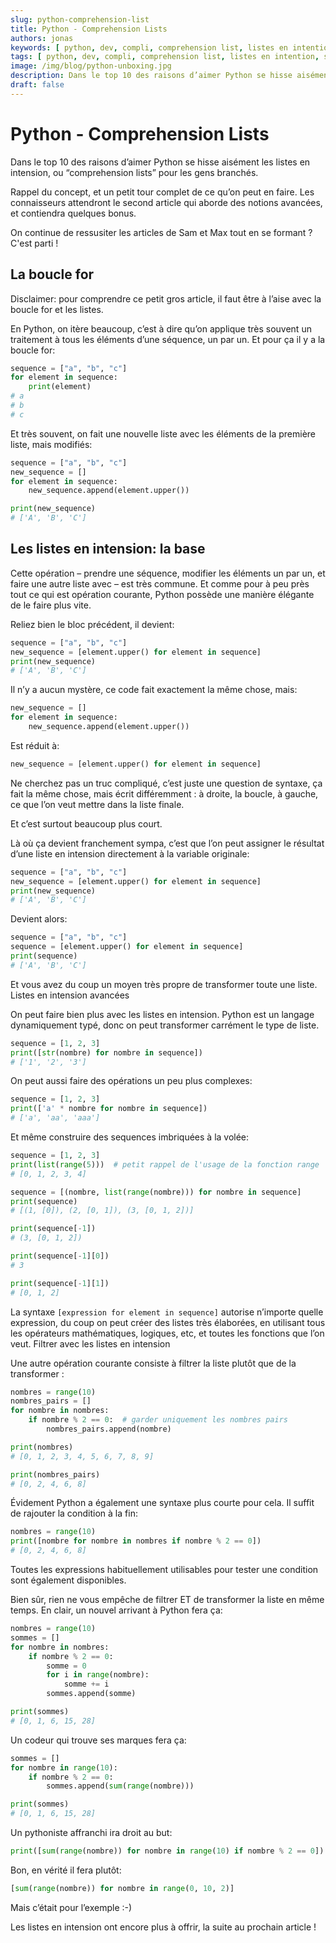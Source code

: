 ```yaml
---
slug: python-comprehension-list
title: Python - Comprehension Lists
authors: jonas
keywords: [ python, dev, compli, comprehension list, listes en intention, sam et max ]
tags: [ python, dev, compli, comprehension list, listes en intention, sam et max ]
image: /img/blog/python-unboxing.jpg
description: Dans le top 10 des raisons d’aimer Python se hisse aisément les listes en intension, ou “comprehension lists”. Rappel du concept, et un petit tour complet de ce qu’on peut en faire.
draft: false
---
```


# Python - Comprehension Lists

Dans le top 10 des raisons d’aimer Python se hisse aisément les listes en intension, ou “comprehension lists” pour les
gens branchés.

Rappel du concept, et un petit tour complet de ce qu’on peut en faire. Les connaisseurs attendront le
second article qui aborde des notions avancées, et contiendra quelques bonus.

On continue de ressusiter les articles de Sam et Max tout en se formant ? C'est parti !

## La boucle for

Disclaimer: pour comprendre ce petit gros article, il faut être à l’aise avec la boucle for et les listes.

En Python, on itère beaucoup, c’est à dire qu’on applique très souvent un traitement à tous les éléments d’une séquence,
un par un. Et pour ça il y a la boucle for:

```python
sequence = ["a", "b", "c"]
for element in sequence:
    print(element)
# a
# b
# c
```

Et très souvent, on fait une nouvelle liste avec les éléments de la première liste, mais modifiés:

```python
sequence = ["a", "b", "c"]
new_sequence = []
for element in sequence:
    new_sequence.append(element.upper())

print(new_sequence)
# ['A', 'B', 'C']
```

## Les listes en intension: la base

Cette opération – prendre une séquence, modifier les éléments un par un, et faire une autre liste avec – est très
commune. Et comme pour à peu près tout ce qui est opération courante, Python possède une manière élégante de le faire
plus vite.

Reliez bien le bloc précédent, il devient:

```python
sequence = ["a", "b", "c"]
new_sequence = [element.upper() for element in sequence]
print(new_sequence)
# ['A', 'B', 'C']
```

Il n’y a aucun mystère, ce code fait exactement la même chose, mais:

```python
new_sequence = []
for element in sequence:
    new_sequence.append(element.upper())
```

Est réduit à:

```python
new_sequence = [element.upper() for element in sequence]
```

Ne cherchez pas un truc compliqué, c’est juste une question de syntaxe, ça fait la même chose, mais écrit différemment :
à droite, la boucle, à gauche, ce que l’on veut mettre dans la liste finale.

Et c’est surtout beaucoup plus court.

Là où ça devient franchement sympa, c’est que l’on peut assigner le résultat d’une liste en intension directement à la
variable originale:

```python
sequence = ["a", "b", "c"]
new_sequence = [element.upper() for element in sequence]
print(new_sequence)
# ['A', 'B', 'C']
```

Devient alors:

```python
sequence = ["a", "b", "c"]
sequence = [element.upper() for element in sequence]
print(sequence)
# ['A', 'B', 'C']
```

Et vous avez du coup un moyen très propre de transformer toute une liste.
Listes en intension avancées

On peut faire bien plus avec les listes en intension. Python est un langage dynamiquement typé, donc on peut transformer
carrément le type de liste.

```python
sequence = [1, 2, 3]
print([str(nombre) for nombre in sequence])
# ['1', '2', '3']
```

On peut aussi faire des opérations un peu plus complexes:

```python
sequence = [1, 2, 3]
print(['a' * nombre for nombre in sequence])
# ['a', 'aa', 'aaa']
```

Et même construire des sequences imbriquées à la volée:

```python
sequence = [1, 2, 3]
print(list(range(5)))  # petit rappel de l'usage de la fonction range
# [0, 1, 2, 3, 4]

sequence = [(nombre, list(range(nombre))) for nombre in sequence]
print(sequence)
# [(1, [0]), (2, [0, 1]), (3, [0, 1, 2])]

print(sequence[-1])
# (3, [0, 1, 2])

print(sequence[-1][0])
# 3

print(sequence[-1][1])
# [0, 1, 2]
```

La syntaxe `[expression for element in sequence]` autorise n’importe quelle expression, du coup on peut créer des listes
très élaborées, en utilisant tous les opérateurs mathématiques, logiques, etc, et toutes les fonctions que l’on veut.
Filtrer avec les listes en intension

Une autre opération courante consiste à filtrer la liste plutôt que de la transformer :

```python
nombres = range(10)
nombres_pairs = []
for nombre in nombres:
    if nombre % 2 == 0:  # garder uniquement les nombres pairs
        nombres_pairs.append(nombre)

print(nombres)
# [0, 1, 2, 3, 4, 5, 6, 7, 8, 9]

print(nombres_pairs)
# [0, 2, 4, 6, 8]
```

Évidement Python a également une syntaxe plus courte pour cela. Il suffit de rajouter la condition à la fin:

```python
nombres = range(10)
print([nombre for nombre in nombres if nombre % 2 == 0])
# [0, 2, 4, 6, 8]
```

Toutes les expressions habituellement utilisables pour tester une condition sont également disponibles.

Bien sûr, rien ne vous empêche de filtrer ET de transformer la liste en même temps. En clair, un nouvel arrivant à
Python fera ça:

```python
nombres = range(10)
sommes = []
for nombre in nombres:
    if nombre % 2 == 0:
        somme = 0
        for i in range(nombre):
            somme += i
        sommes.append(somme)

print(sommes)
# [0, 1, 6, 15, 28]
```

Un codeur qui trouve ses marques fera ça:

```python
sommes = []
for nombre in range(10):
    if nombre % 2 == 0:
        sommes.append(sum(range(nombre)))

print(sommes)
# [0, 1, 6, 15, 28]
```

Un pythoniste affranchi ira droit au but:

```python
print([sum(range(nombre)) for nombre in range(10) if nombre % 2 == 0])
```

Bon, en vérité il fera plutôt:

```python
[sum(range(nombre)) for nombre in range(0, 10, 2)]
```

Mais c’était pour l’exemple :-)

Les listes en intension ont encore plus à offrir, la suite au prochain article !